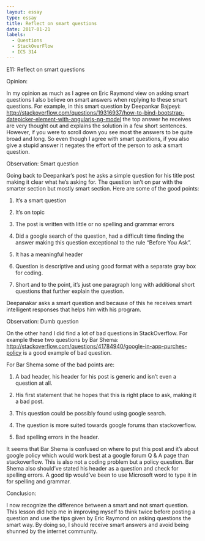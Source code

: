 ```yaml
---
layout: essay
type: essay
title: Reflect on smart questions
date: 2017-01-21
labels:
  - Questions
  - StackOverFlow
  - ICS 314 
---
```


E11: Reflect on smart questions

Opinion:

In my opinion as much as I agree on Eric Raymond view on asking smart questions I also believe on smart answers when replying to these smart questions. For example, in this smart question by Deepankar Bajpeyi: http://stackoverflow.com/questions/19316937/how-to-bind-bootstrap-datepicker-element-with-angularjs-ng-model the top answer he receives are very thought out and explains the solution in a few short sentences. However, if you were to scroll down you see most the answers to be quite broad and long. So even though I agree with smart questions, if you also give a stupid answer it negates the effort of the person to ask a smart question. 

Observation: Smart question

Going back to Deepankar’s post he asks a simple question for his title post making it clear what he’s asking for. The question isn’t on par with the smarter section but mostly smart section. Here are some of the good points:

1.	It’s a smart question

2.	It’s on topic

3.	The post is written with little or no spelling and grammar errors

4.	Did a google search of the question, had a difficult time finding the answer making this question exceptional to the rule “Before You Ask”.

5.	It has a meaningful header

6.	Question is descriptive and using good format with a separate gray box for coding. 

7.	Short and to the point, it’s just one paragraph long with additional short questions that further explain the question.

Deepanakar asks a smart question and because of this he receives smart intelligent responses that helps him with his program.

Observation: Dumb question

On the other hand I did find a lot of bad questions in StackOverflow. For example these two questions by Bar Shema: http://stackoverflow.com/questions/41784940/google-in-app-purches-policy is a good example of bad question. 

For Bar Shema some of the bad points are:

1.	A bad header, his header for his post is generic and isn’t even a question at all.

2.	His first statement that he hopes that this is right place to ask, making it a bad post. 

3.	This question could be possibly found using google search.

4.	The question is more suited towards google forums than stackoverflow.

5.	Bad spelling errors in the header.

It seems that Bar Shema is confused on where to put this post and it’s about google policy which would work best at a google forum Q & A page than stackoverflow. This is also not a coding problem but a policy question. Bar Shema also should’ve stated his header as a question and check for spelling errors. A good tip would’ve been to use Microsoft word to type it in for spelling and grammar. 

Conclusion:

I now recognize the difference between a smart and not smart question. This lesson did help me in improving myself to think twice before posting a question and use the tips given by Eric Raymond on asking questions the smart way. By doing so, I should receive smart answers and avoid being shunned by the internet community. 
